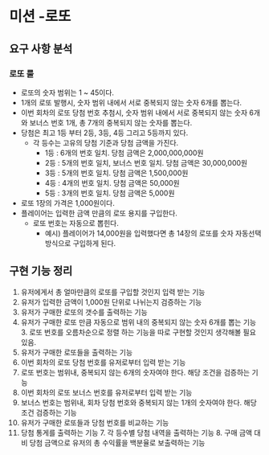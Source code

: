 # 미션 -로또
## 요구 사항 분석
### 로또 룰
- 로또의 숫자 범위는 1 ~ 45이다.
- 1개의 로또 발행시, 숫자 범위 내에서 서로 중복되지 않는 숫자 6개를 뽑는다.
- 이번 회차의 로또 당첨 번호 추첨시, 숫자 범위 내에서 서로 중복되지 않는 숫자 6개와 보너스 번호 1개, 총 7개의 중복되지 않는 숫자를 뽑는다.
- 당첨은 최고 1등 부터 2등, 3등, 4등 그리고 5등까지 있다.
    - 각 등수는 고유의 당첨 기준과 당첨 금액을 가진다.
        - 1등 : 6개의 번호 일치. 당첨 금액은 2,000,000,000원
        - 2등 : 5개의 번호 일치, 보너스 번호 일치. 당첨 금액은 30,000,000원
        - 3등 : 5개의 번호 일치. 당첨 금액은 1,500,000원
        - 4등 : 4개의 번호 일치. 당첨 금액은 50,000원
        - 5등 : 3개의 번호 일치. 당첨 금액은 5,000원
- 로또 1장의 가격은 1,000원이다.
- 플레이어는 입력한 금액 만큼의 로또 용지를 구입한다.
    - 로또 번호는 자동으로 뽑힌다.
        - 예시) 플레이어가 14,000원을 입력했다면 총 14장의 로또를 숫자 자동선택 방식으로 구입하게 된다.

## 구현 기능 정리
1. 유저에게서 총 얼마만큼의 로또를 구입할 것인지 입력 받는 기능
2. 유저가 입력한 금액이 1,000원 단위로 나뉘는지 검증하는 기능
3. 유저가 구매한 로또의 갯수를 출력하는 기능
2. 유저가 구매한 로또 만큼 자동으로 범위 내의 중복되지 않는 숫자 6개를 뽑는 기능
    3. 로또 번호를 오름차순으로 정렬 하는 기능을 따로 구현할 것인지 생각해볼 필요 있음.
4. 유저가 구매한 로또들을 출력하는 기능
4. 이번 회차의 로또 당첨 번호를 유저로부터 입력 받는 기능
5. 로또 번호는 범위내, 중복되지 않는 6개의 숫자여야 한다. 해당 조건을 검증하는 기능
5. 이번 회차의 로또 보너스 번호를 유저로부터 입력 받는 기능
6. 보너스 번호는 범위내, 회차 당첨 번호와 중복되지 않는 1개의 숫자여야 한다. 해당 조건 검증하는 기능
7. 유저가 구매한 로또들과 당첨 번호를 비교하는 기능
8. 당첨 통게를 출력하는 기능
    7. 각 등수별 당첨 내역을 출력하는 기능
    8. 구매 금액 대비 당첨 금액으로 유저의 총 수익률을 백분율로 보출력하는 기능